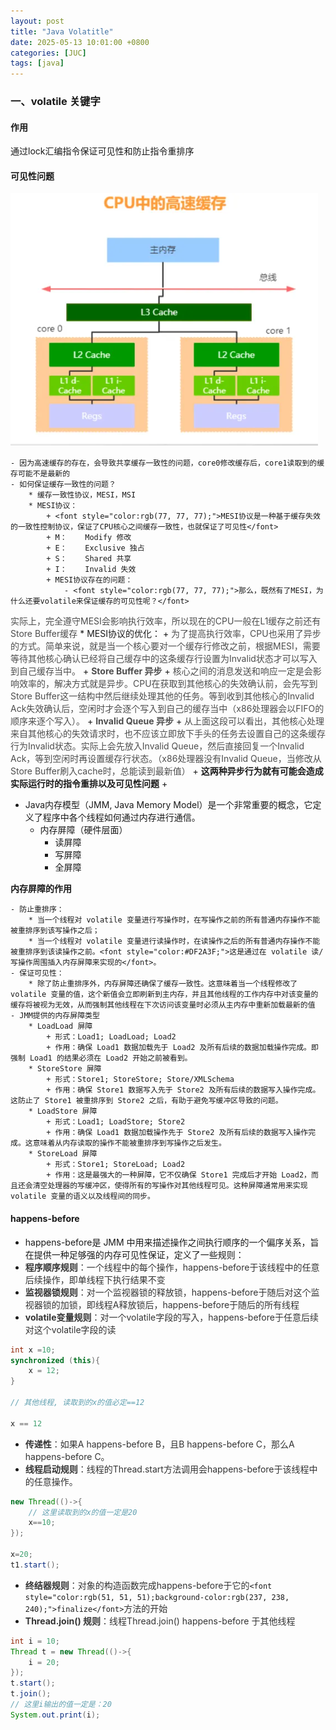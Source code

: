 ```yaml
---
layout: post
title: "Java Volatitle"
date: 2025-05-13 10:01:00 +0800
categories: [JUC]
tags: [java]
---
```




### 一、volatile 关键字
#### 作用
通过lock汇编指令保证可见性和防止指令重排序

#### 可见性问题
![](/assets/images/posts/cache-consistency.png)

    - 因为高速缓存的存在，会导致共享缓存一致性的问题，core0修改缓存后，core1读取到的缓存可能不是最新的
    - 如何保证缓存一致性的问题？
        * 缓存一致性协议，MESI，MSI
        * MESI协议：
            + <font style="color:rgb(77, 77, 77);">MESI协议是一种基于缓存失效的一致性控制协议，保证了CPU核心之间缓存一致性，也就保证了可见性</font>
            + M：	Modify 修改
            + E：	Exclusive 独占
            + S：	Shared 共享
            + I：	Invalid 失效
            + MESI协议存在的问题：
                - <font style="color:rgb(77, 77, 77);">那么，既然有了MESI，为什么还要volatile来保证缓存的可见性呢？</font>  
<font style="color:rgb(77, 77, 77);">实际上，完全遵守MESI会影响执行效率，所以现在的CPU一般在L1缓存之前还有Store Buffer缓存</font>
        * MESI协议的优化：
            + <font style="color:rgb(77, 77, 77);">为了提高执行效率，CPU也采用了异步的方式。简单来说，就是当一个核心要对一个缓存行修改之前，根据MESI，需要等待其他核心确认已经将自己缓存中的这条缓存行设置为Invalid状态才可以写入到自己缓存当中。</font>
            + **<font style="color:rgb(77, 77, 77);">Store Buffer 异步</font>**
            + <font style="color:rgb(77, 77, 77);">核心之间的消息发送和响应一定是会影响效率的，解决方式就是异步。CPU在获取到其他核心的失效确认前，会先写到Store Buffer这一结构中然后继续处理其他的任务。等到收到其他核心的Invalid Ack失效确认后，空闲时才会逐个写入到自己的缓存当中（x86处理器会以FIFO的顺序来逐个写入）。</font>
            + **<font style="color:rgb(77, 77, 77);">Invalid Queue 异步</font>**
            + <font style="color:rgb(77, 77, 77);">从上面这段可以看出，其他核心处理来自其他核心的失效请求时，也不应该立即放下手头的任务去设置自己的这条缓存行为Invalid状态。实际上会先放入Invalid Queue，然后直接回复一个Invalid Ack，等到空闲时再设置缓存行状态。（x86处理器没有Invalid Queue，当修改从Store Buffer刷入cache时，总能读到最新值）</font>
            + **<font style="#DF2A3F;">这两种异步行为就有可能会造成实际运行时的指令重排以及可见性问题</font>**
            + **<font style="color:#DF2A3F;"></font>**
+ Java内存模型（JMM, Java Memory Model）是一个非常重要的概念，它定义了程序中各个线程如何通过内存进行通信。
    - 内存屏障（硬件层面）
        * 读屏障
        * 写屏障
        * 全屏障

**内存屏障的作用**

    - 防止重排序：
        * 当一个线程对 volatile 变量进行写操作时，在写操作之前的所有普通内存操作不能被重排序到该写操作之后；
        * 当一个线程对 volatile 变量进行读操作时，在读操作之后的所有普通内存操作不能被重排序到该读操作之前。<font style="color:#DF2A3F;">这是通过在 volatile 读/写操作周围插入内存屏障来实现的</font>。
    - 保证可见性：
        * 除了防止重排序外，内存屏障还确保了缓存一致性。这意味着当一个线程修改了 volatile 变量的值，这个新值会立即刷新到主内存，并且其他线程的工作内存中对该变量的缓存将被视为无效，从而强制其他线程在下次访问该变量时必须从主内存中重新加载最新的值
    - JMM提供的内存屏障类型
        * LoadLoad 屏障
            + 形式：Load1; LoadLoad; Load2
            + 作用：确保 Load1 数据加载先于 Load2 及所有后续的数据加载操作完成。即强制 Load1 的结果必须在 Load2 开始之前被看到。
        * StoreStore 屏障
            + 形式：Store1; StoreStore; Store/XMLSchema
            + 作用：确保 Store1 数据写入先于 Store2 及所有后续的数据写入操作完成。这防止了 Store1 被重排序到 Store2 之后，有助于避免写缓冲区导致的问题。
        * LoadStore 屏障
            + 形式：Load1; LoadStore; Store2
            + 作用：确保 Load1 数据加载操作先于 Store2 及所有后续的数据写入操作完成。这意味着从内存读取的操作不能被重排序到写操作之后发生。
        * StoreLoad 屏障
            + 形式：Store1; StoreLoad; Load2
            + 作用：这是最强大的一种屏障，它不仅确保 Store1 完成后才开始 Load2，而且还会清空处理器的写缓冲区，使得所有的写操作对其他线程可见。这种屏障通常用来实现 volatile 变量的语义以及线程间的同步。

#### happens-before
+ happens-before是 JMM 中用来描述操作之间执行顺序的一个偏序关系，旨在提供一种足够强的内存可见性保证，定义了一些规则：
+ **<font style="color:rgb(51, 51, 51);">程序顺序规则</font>**<font style="color:rgb(51, 51, 51);">：一个线程中的每个操作，happens-before于该线程中的任意后续操作，即单线程下执行结果不变</font>
+ **<font style="color:rgb(51, 51, 51);">监视器锁规则</font>**<font style="color:rgb(51, 51, 51);">：对一个监视器锁的释放锁，happens-before于随后对这个监视器锁的加锁，即线程A释放锁后，happens-before于随后的所有线程</font>
+ **<font style="color:rgb(51, 51, 51);">volatile变量规则</font>**<font style="color:rgb(51, 51, 51);">：对一个volatile字段的写入，happens-before于任意后续对这个volatile字段的读</font>

```java
int x =10;
synchronized (this){
    x = 12;
}

// 其他线程, 读取到的x的值必定==12

x == 12
```

+ **<font style="color:rgb(51, 51, 51);">传递性</font>**<font style="color:rgb(51, 51, 51);">：如果A happens-before B，且B happens-before C，那么A happens-before C。</font>
+ **<font style="color:rgb(51, 51, 51);">线程启动规则</font>**<font style="color:rgb(51, 51, 51);">：线程的Thread.start方法调用会happens-before于该线程中的任意操作。</font>

```java
new Thread(()->{
    // 这里读取到的x的值一定是20
    x==10;
});

x=20;
t1.start();
```

+ **<font style="color:rgb(51, 51, 51);">终结器规则</font>**<font style="color:rgb(51, 51, 51);">：对象的构造函数完成happens-before于它的</font>`<font style="color:rgb(51, 51, 51);background-color:rgb(237, 238, 240);">finalize</font>`<font style="color:rgb(51, 51, 51);">方法的开始</font>
+ **<font style="color:rgb(51, 51, 51);">Thread.join() 规则</font>**<font style="color:rgb(51, 51, 51);">：线程Thread.join() happens-before 于其他线程</font>

```java
int i = 10;
Thread t = new Thread(()->{
    i = 20;
});
t.start();
t.join();
// 这里i输出的值一定是：20
System.out.print(i);


```
